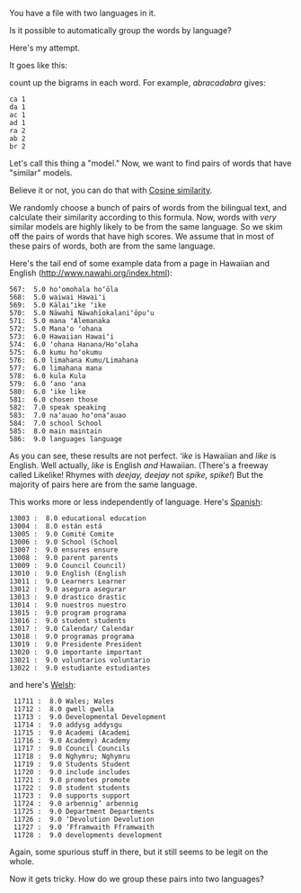 You have a file with two languages in it.

Is it possible to automatically group the words by language?

Here's my attempt.

It goes like this:

count up the bigrams in each word. For example, _abracadabra_ gives:

    ca 1
    da 1
    ac 1
    ad 1
    ra 2
    ab 2
    br 2

Let's call this thing a "model." Now, we want to find pairs of words that have "similar" models. 

Believe it or not, you can do that with [Cosine similarity](http://en.wikipedia.org/wiki/Cosine_similarity).

We randomly choose a bunch of pairs of words from the bilingual text, and calculate their similarity according to this formula. Now, words with _very_ similar models are highly likely to be from the same language. So we skim off the pairs of words that have high scores. We assume that in most of these pairs of words, both are from the same language.

Here's the tail end of some example data from a page in Hawaiian and English (http://www.nawahi.org/index.html):

    567:  5.0 hoʻomohala hoʻōla
    568:  5.0 waiwai Hawaiʻi
    569:  5.0 Kālaiʻike ʻike
    570:  5.0 Nāwahī Nāwahīokalaniʻōpuʻu
    571:  5.0 mana ʻAlemanaka
    572:  5.0 Manaʻo ʻohana
    573:  6.0 Hawaiian Hawaiʻi
    574:  6.0 ʻohana Hanana/Hoʻolaha
    575:  6.0 kumu hoʻokumu
    576:  6.0 limahana Kumu/Limahana
    577:  6.0 limahana mana
    578:  6.0 kula Kula
    579:  6.0 ʻano ʻana
    580:  6.0 ʻike like
    581:  6.0 chosen those
    582:  7.0 speak speaking
    583:  7.0 naʻauao hoʻonaʻauao
    584:  7.0 school School
    585:  8.0 main maintain
    586:  9.0 languages language

As you can see, these results are not perfect. _ʻike_ is Hawaiian and _like_ is English. Well actually, _like_ is English _and_ Hawaiian. (There's a freeway called Likelike! Rhymes with _deejay, deejay_ not _spike, spike!_) But the majority of pairs here are from the same language. 


This works more or less independently of language. Here's [Spanish](http://adelanteschool.org/info.html):

    13003 :  8.0 educational education
    13004 :  8.0 están está
    13005 :  9.0 Comité Comite
    13006 :  9.0 School (School
    13007 :  9.0 ensures ensure
    13008 :  9.0 parent parents
    13009 :  9.0 Council Council)
    13010 :  9.0 English (English
    13011 :  9.0 Learners Learner
    13012 :  9.0 asegura asegurar
    13013 :  9.0 drastico drastic
    13014 :  9.0 nuestros nuestro
    13015 :  9.0 program programa
    13016 :  9.0 student students
    13017 :  9.0 Calendar/ Calendar
    13018 :  9.0 programas programa
    13019 :  9.0 Presidente President
    13020 :  9.0 importante important
    13021 :  9.0 voluntarios voluntario
    13022 :  9.0 estudiante estudiantes

and here's [Welsh](http://www.swap.ac.uk/policyregulation/wales.html):

     11711 :  8.0 Wales; Wales
     11712 :  8.0 gwell gwella
     11713 :  9.0 Developmental Development
     11714 :  9.0 addysg addysgu
     11715 :  9.0 Academi (Academi
     11716 :  9.0 Academy) Academy
     11717 :  9.0 Council Councils
     11718 :  9.0 Nghymru; Nghymru
     11719 :  9.0 Students Student
     11720 :  9.0 include includes
     11721 :  9.0 promotes promote
     11722 :  9.0 student students
     11723 :  9.0 supports support
     11724 :  9.0 arbennig’ arbennig
     11725 :  9.0 Department Departments
     11726 :  9.0 ‘Devolution Devolution
     11727 :  9.0 ‘Fframwaith Fframwaith
     11728 :  9.0 developments development

Again, some spurious stuff in there, but it still seems to be legit on the whole.

Now it gets tricky. How do we group these pairs into two languages?


